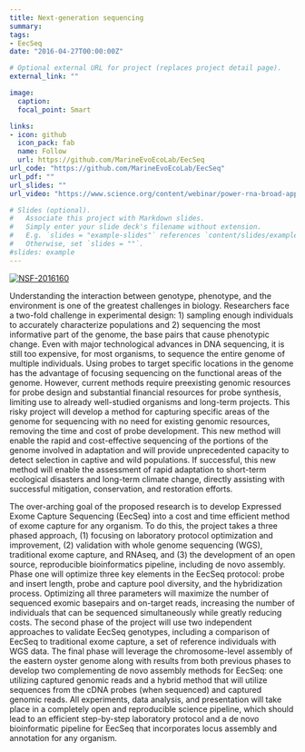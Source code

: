 ```yaml
---
title: Next-generation sequencing
summary: 
tags:
- EecSeq
date: "2016-04-27T00:00:00Z"

# Optional external URL for project (replaces project detail page).
external_link: ""

image: 
  caption: 
  focal_point: Smart

links:
- icon: github
  icon_pack: fab
  name: Follow
  url: https://github.com/MarineEvoEcoLab/EecSeq
url_code: "https://github.com/MarineEvoEcoLab/EecSeq"
url_pdf: ""
url_slides: ""
url_video: "https://www.science.org/content/webinar/power-rna-broad-application-rna-based-sequencing-transcriptome-and-genome-analysis"

# Slides (optional).
#   Associate this project with Markdown slides.
#   Simply enter your slide deck's filename without extension.
#   E.g. `slides = "example-slides"` references `content/slides/example-slides.md`.
#   Otherwise, set `slides = ""`.
#slides: example
---
```

[![NSF-2016160](https://img.shields.io/badge/NSF-2016160%20-blue)](https://nsf.gov/awardsearch/showAward?AWD_ID=2016160 )

Understanding the interaction between genotype, phenotype, and the environment is one of the greatest challenges in biology. Researchers face a two-fold challenge in experimental design: 1) sampling enough individuals to accurately characterize populations and 2) sequencing the most informative part of the genome, the base pairs that cause phenotypic change. Even with major technological advances in DNA sequencing, it is still too expensive, for most organisms, to sequence the entire genome of multiple individuals. Using probes to target specific locations in the genome has the advantage of focusing sequencing on the functional areas of the genome. However, current methods require preexisting genomic resources for probe design and substantial financial resources for probe synthesis, limiting use to already well-studied organisms and long-term projects. This risky project will develop a method for capturing specific areas of the genome for sequencing with no need for existing genomic resources, removing the time and cost of probe development. This new method will enable the rapid and cost-effective sequencing of the portions of the genome involved in adaptation and will provide unprecedented capacity to detect selection in captive and wild populations. If successful, this new method will enable the assessment of rapid adaptation to short-term ecological disasters and long-term climate change, directly assisting with successful mitigation, conservation, and restoration efforts.

The over-arching goal of the proposed research is to develop Expressed Exome Capture Sequencing (EecSeq) into a cost and time efficient method of exome capture for any organism. To do this, the project takes a three phased approach, (1) focusing on laboratory protocol optimization and improvement, (2) validation with whole genome sequencing (WGS), traditional exome capture, and RNAseq, and (3) the development of an open source, reproducible bioinformatics pipeline, including de novo assembly. Phase one will optimize three key elements in the EecSeq protocol: probe and insert length, probe and capture pool diversity, and the hybridization process. Optimizing all three parameters will maximize the number of sequenced exomic basepairs and on-target reads, increasing the number of individuals that can be sequenced simultaneously while greatly reducing costs. The second phase of the project will use two independent approaches to validate EecSeq genotypes, including a comparison of EecSeq to traditional exome capture, a set of reference individuals with WGS data. The final phase will leverage the chromosome-level assembly of the eastern oyster genome along with results from both previous phases to develop two complementing de novo assembly methods for EecSeq: one utilizing captured genomic reads and a hybrid method that will utilize sequences from the cDNA probes (when sequenced) and captured genomic reads. All experiments, data analysis, and presentation will take place in a completely open and reproducible science pipeline, which should lead to an efficient step-by-step laboratory protocol and a de novo bioinformatic pipeline for EecSeq that incorporates locus assembly and annotation for any organism.
